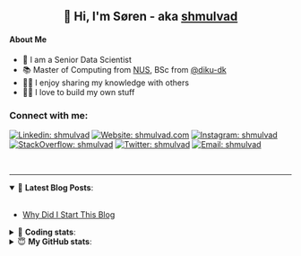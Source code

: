 <h2 align="center">
	👋 Hi, I'm Søren - aka <a href="https://shmulvad.com">shmulvad</a>
</h2>

#### About Me
- 🤖 I am a Senior Data Scientist
- 📚 Master of Computing from [NUS], BSc from [@diku-dk]
- 👨‍🏫 I enjoy sharing my knowledge with others
- 👨‍💻 I love to build my own stuff

### Connect with me:

[![Linkedin: shmulvad](https://img.shields.io/badge/shmulvad-blue?style=flat&logo=Linkedin&logoColor=white)][linkedin]
[![Website: shmulvad.com](https://img.shields.io/badge/shmulvad.com-47CCCC?&style=flat&logo=Google-Chrome&logoColor=white)][website]
[![Instagram: shmulvad](https://img.shields.io/badge/-@shmulvad-purple?style=flat&logo=Instagram&logoColor=white)][instagram]
[![StackOverflow: shmulvad](https://img.shields.io/badge/shmulvad-FE7A16?style=flat&logo=stack-overflow&logoColor=white)][stackOverflow]
[![Twitter: shmulvad](https://img.shields.io/badge/@shmulvad-1ca0f1?style=flat&logo=twitter&logoColor=white)][twitter]
[![Email: shmulvad](https://img.shields.io/badge/shmulvad-D14836?style=flat&logo=gmail&logoColor=white)][mail]

<br />

---

<details open>
 <summary>📕 <b>Latest Blog Posts</b>: </summary>

<br>

<!-- BLOG-POST-LIST:START -->
- [Why Did I Start This Blog](https://shmulvad.com/blog/why-did-start-this-blog)
<!-- BLOG-POST-LIST:END -->

</details>

<!-- --- -->

<details>
 <summary>🤖 <b>Coding stats</b>: </summary>

<br>

NOTE: Doesn't track coding at work or work done in environments such as Jupyter Notebooks.

<!--START_SECTION:waka-->
![Code Time](http://img.shields.io/badge/Code%20Time-2%2C917%20hrs%2036%20mins-blue)

**I'm a Night 🦉** 

```text
🌞 Morning                582 commits         ██░░░░░░░░░░░░░░░░░░░░░░░   08.43 % 
🌆 Daytime                1786 commits        ██████░░░░░░░░░░░░░░░░░░░   25.87 % 
🌃 Evening                2773 commits        ██████████░░░░░░░░░░░░░░░   40.17 % 
🌙 Night                  1763 commits        ██████░░░░░░░░░░░░░░░░░░░   25.54 % 
```


📊 **This Week I Spent My Time On** 

```text
💬 Programming Languages: 
TypeScript               4 hrs 23 mins       ██████████░░░░░░░░░░░░░░░   38.29 % 
Python                   3 hrs 47 mins       ████████░░░░░░░░░░░░░░░░░   33.11 % 
Other                    1 hr 38 mins        ████░░░░░░░░░░░░░░░░░░░░░   14.35 % 
JSON                     23 mins             █░░░░░░░░░░░░░░░░░░░░░░░░   03.43 % 
HTML                     20 mins             █░░░░░░░░░░░░░░░░░░░░░░░░   02.99 % 

🔥 Editors: 
VS Code                  9 hrs 51 mins       ██████████████████████░░░   86.04 % 
Zsh                      1 hr 34 mins        ███░░░░░░░░░░░░░░░░░░░░░░   13.75 % 
Sublime Text             1 min               ░░░░░░░░░░░░░░░░░░░░░░░░░   00.21 % 

🐱‍💻 Projects: 
km24-core                11 hrs 21 mins      █████████████████████████   99.23 % 
new                      4 mins              ░░░░░░░░░░░░░░░░░░░░░░░░░   00.66 % 
Terminal                 0 secs              ░░░░░░░░░░░░░░░░░░░░░░░░░   00.11 % 
```


 Last Updated on 06/11/2024 18:49:45 UTC
<!--END_SECTION:waka-->

</details>

<!-- --- -->

<details>
 <summary>😇 <b>My GitHub stats</b>: </summary>

<br>

<img align="left" alt="shmulvad's Github Stats" src="https://github-readme-stats.vercel.app/api?username=shmulvad&show_icons=true&hide_border=true" />

</details>



[website]: https://shmulvad.com
[twitter]: https://twitter.com/shmulvad
[linkedin]: https://linkedin.com/in/shmulvad
[instagram]: https://instagram.com/shmulvad
[stackOverflow]: https://stackoverflow.com/users/9248793/shmulvad
[mail]: mailto:shmulvad@gmail.com
[@diku-dk]: https://github.com/diku-dk
[github]: https://github.com/shmulvad
[NUS]: https://www.nus.edu.sg
